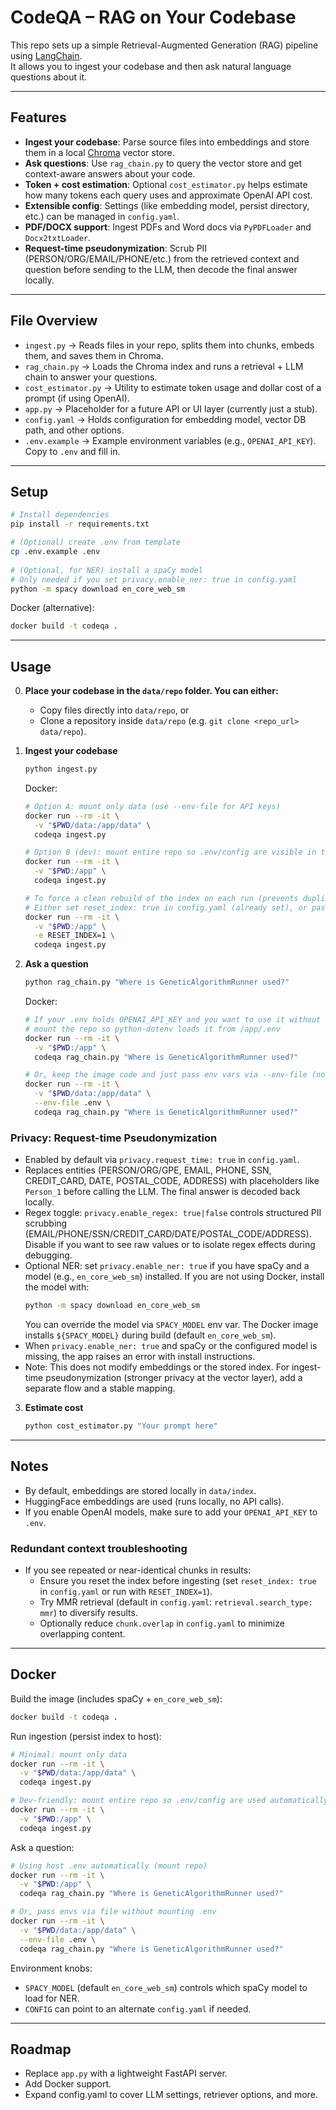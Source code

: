 # CodeQA – RAG on Your Codebase

This repo sets up a simple Retrieval-Augmented Generation (RAG) pipeline using [LangChain](https://www.langchain.com/).  
It allows you to ingest your codebase and then ask natural language questions about it.

---

## Features
- **Ingest your codebase**: Parse source files into embeddings and store them in a local [Chroma](https://www.trychroma.com/) vector store.
- **Ask questions**: Use `rag_chain.py` to query the vector store and get context-aware answers about your code.
- **Token + cost estimation**: Optional `cost_estimator.py` helps estimate how many tokens each query uses and approximate OpenAI API cost.
- **Extensible config**: Settings (like embedding model, persist directory, etc.) can be managed in `config.yaml`.
- **PDF/DOCX support**: Ingest PDFs and Word docs via `PyPDFLoader` and `Docx2txtLoader`.
- **Request-time pseudonymization**: Scrub PII (PERSON/ORG/EMAIL/PHONE/etc.) from the retrieved context and question before sending to the LLM, then decode the final answer locally.

---

## File Overview
- `ingest.py` → Reads files in your repo, splits them into chunks, embeds them, and saves them in Chroma.
- `rag_chain.py` → Loads the Chroma index and runs a retrieval + LLM chain to answer your questions.
- `cost_estimator.py` → Utility to estimate token usage and dollar cost of a prompt (if using OpenAI).
- `app.py` → Placeholder for a future API or UI layer (currently just a stub).
- `config.yaml` → Holds configuration for embedding model, vector DB path, and other options.
- `.env.example` → Example environment variables (e.g., `OPENAI_API_KEY`). Copy to `.env` and fill in.

---

## Setup
```bash
# Install dependencies
pip install -r requirements.txt

# (Optional) create .env from template
cp .env.example .env
 
# (Optional, for NER) install a spaCy model
# Only needed if you set privacy.enable_ner: true in config.yaml
python -m spacy download en_core_web_sm
```

Docker (alternative):
```bash
docker build -t codeqa .
```

---

## Usage
0. **Place your codebase in the `data/repo` folder. You can either:**
   - Copy files directly into `data/repo`, or
   - Clone a repository inside `data/repo` (e.g. `git clone <repo_url> data/repo`).

1. **Ingest your codebase**
   ```bash
   python ingest.py
   ```
   Docker:
   ```bash
   # Option A: mount only data (use --env-file for API keys)
   docker run --rm -it \
     -v "$PWD/data:/app/data" \
     codeqa ingest.py

   # Option B (dev): mount entire repo so .env/config are visible in the container
   docker run --rm -it \
     -v "$PWD:/app" \
     codeqa ingest.py

   # To force a clean rebuild of the index on each run (prevents duplicates):
   # Either set reset_index: true in config.yaml (already set), or pass RESET_INDEX=1
   docker run --rm -it \
     -v "$PWD:/app" \
     -e RESET_INDEX=1 \
     codeqa ingest.py
   ```

2. **Ask a question**
   ```bash
   python rag_chain.py "Where is GeneticAlgorithmRunner used?"
   ```
   Docker:
   ```bash
   # If your .env holds OPENAI_API_KEY and you want to use it without flags,
   # mount the repo so python-dotenv loads it from /app/.env
   docker run --rm -it \
     -v "$PWD:/app" \
     codeqa rag_chain.py "Where is GeneticAlgorithmRunner used?"

   # Or, keep the image code and just pass env vars via --env-file (no -e needed)
   docker run --rm -it \
     -v "$PWD/data:/app/data" \
     --env-file .env \
     codeqa rag_chain.py "Where is GeneticAlgorithmRunner used?"
   ```

### Privacy: Request-time Pseudonymization
- Enabled by default via `privacy.request_time: true` in `config.yaml`.
- Replaces entities (PERSON/ORG/GPE, EMAIL, PHONE, SSN, CREDIT_CARD, DATE, POSTAL_CODE, ADDRESS) with placeholders like `Person_1` before calling the LLM. The final answer is decoded back locally.
- Regex toggle: `privacy.enable_regex: true|false` controls structured PII scrubbing (EMAIL/PHONE/SSN/CREDIT_CARD/DATE/POSTAL_CODE/ADDRESS). Disable if you want to see raw values or to isolate regex effects during debugging.
- Optional NER: set `privacy.enable_ner: true` if you have spaCy and a model (e.g., `en_core_web_sm`) installed. If you are not using Docker, install the model with:
  ```bash
  python -m spacy download en_core_web_sm
  ```
  You can override the model via `SPACY_MODEL` env var. The Docker image installs `${SPACY_MODEL}` during build (default `en_core_web_sm`).
- When `privacy.enable_ner: true` and spaCy or the configured model is missing, the app raises an error with install instructions.
- Note: This does not modify embeddings or the stored index. For ingest-time pseudonymization (stronger privacy at the vector layer), add a separate flow and a stable mapping.

3. **Estimate cost**
   ```bash
   python cost_estimator.py "Your prompt here"
   ```

---

## Notes
- By default, embeddings are stored locally in `data/index`.
- HuggingFace embeddings are used (runs locally, no API calls).
- If you enable OpenAI models, make sure to add your `OPENAI_API_KEY` to `.env`.

### Redundant context troubleshooting
- If you see repeated or near-identical chunks in results:
  - Ensure you reset the index before ingesting (set `reset_index: true` in `config.yaml` or run with `RESET_INDEX=1`).
  - Try MMR retrieval (default in `config.yaml`: `retrieval.search_type: mmr`) to diversify results.
  - Optionally reduce `chunk.overlap` in `config.yaml` to minimize overlapping content.

---

## Docker

Build the image (includes spaCy + `en_core_web_sm`):
```bash
docker build -t codeqa .
```

Run ingestion (persist index to host):
```bash
# Minimal: mount only data
docker run --rm -it \
  -v "$PWD/data:/app/data" \
  codeqa ingest.py

# Dev-friendly: mount entire repo so .env/config are used automatically
docker run --rm -it \
  -v "$PWD:/app" \
  codeqa ingest.py
```

Ask a question:
```bash
# Using host .env automatically (mount repo)
docker run --rm -it \
  -v "$PWD:/app" \
  codeqa rag_chain.py "Where is GeneticAlgorithmRunner used?"

# Or, pass envs via file without mounting .env
docker run --rm -it \
  -v "$PWD/data:/app/data" \
  --env-file .env \
  codeqa rag_chain.py "Where is GeneticAlgorithmRunner used?"
```

Environment knobs:
- `SPACY_MODEL` (default `en_core_web_sm`) controls which spaCy model to load for NER.
- `CONFIG` can point to an alternate `config.yaml` if needed.

---

## Roadmap
- Replace `app.py` with a lightweight FastAPI server.
- Add Docker support.
- Expand config.yaml to cover LLM settings, retriever options, and more.
